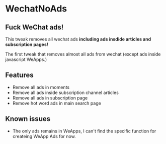 # WechatNoAds

## Fuck WeChat ads!

This tweak removes all wechat ads **including ads insdide articles and subscription pages!**

The first tweak that removes almost all ads from wechat (except ads inside javascript WeApps.)

## Features

* Remove all ads in moments
* Remove all ads inside subscription channel articles
* Remove all ads in subscription page
* Remove hot word ads in main search page

## Known issues

* The only ads remains in WeApps, I can't find the specific function for createing WeApp Ads for now.

